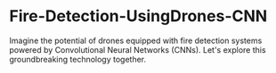 # Fire-Detection-UsingDrones-CNN
Imagine the potential of drones equipped with fire detection systems powered by Convolutional Neural Networks (CNNs). Let's explore this groundbreaking technology together.
